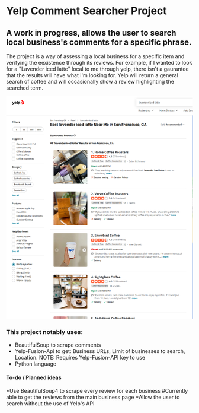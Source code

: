 # Yelp Comment Searcher Project

## A work in progress, allows the user to search local business's comments for a specific phrase.

The project is a way of assessing a local business for a specific item and verifying the eexistence through its reviews.
For example, if I wanted to look for a "Lavender iced latte" local to me through yelp, there isn't a gaurantee that the results will have what i'm looking for.
Yelp will return a general search of coffee and will occasionally show a review highlighting the searched term.

<img src = "yelp.jpg" alt = "yelp search results" title = "Yelp results" width = "600" height = "600" display = "inline-block" />

### This project notably uses:
* BeautifulSoup to scrape comments
* Yelp-Fusion-Api to get: Business URLs, Limit of businesses to search, Location.
     NOTE: Requires Yelp-Fusion-API key to use
* Python language


#### To-do / Planned ideas
*Use BeautifulSoup4 to scrape every review for each business #Currently able to get the reviews from the main business page
*Allow the user to search without the use of Yelp's API
